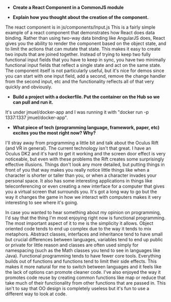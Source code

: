 * **Create a React Component in a CommonJS module**

* **Explain how you thought about the creation of the component.**

The react component is in js/components/Input.js This is a fairly simple example of a react component that demonstrates
how React does data binding. Rather than using two-way data binding like AngularJS does, React gives you the ability to render the
component based on the object state, and to limit the actions that can mutate that state. This makes it easy to create two inputs that are
joined together. Instead of trying to keep two fully functional input fields that you have to keep in sync, you have two minimally
functional input fields that reflect a single state and act on the same state. The component itself is not particularly useful, but
it's nice for demos since you can start with one input field, add a second, remove the change handler from the second input, etc and the
functionality reflects all of that very quickly and obviously.

* **Build a project with a dockerfile. Put the container on the Hub so we can pull and run it.**

It's under jmuel/docker-app and I was running it with "docker run -p 1337:1337 jmuel/docker-app".

* **What piece of tech (programming language, framework, paper, etc) excites you the most right now? Why?**

I'll stray away from programming a little bit and talk about the Oculus Rift (and VR in general). The current technology isn't that great.
I have an Oculus DK2 and it's hard to get it working and the screen door effect is very noticeable, but even with these problems the Rift
creates some surprisingly effective illusions. Things don't look any more detailed, but putting things in front of you that way
makes you really notice little things like when a character is shorter or taller than you, or when a character invades your personal space.
It also has some interesting applications in things like teleconferencing or even creating a new interface for a computer that gives
you a virtual screen that surrounds you. It's got a long way to go but the way it changes the game in how we interact with computers makes
it very interesting to see where it's going.

In case you wanted to hear something about my opinion on programming, I'd say that the thing I'm most enjoying right now is functional
programming. The most important aspect of it to me is the simplicity it allows. Object oriented code tends to end up complex due to the way
it tends to mix metaphors. Abstract classes, interfaces and inheritance tend to have small but crucial differences between languages,
variables tend to end up public or private for little reason and classes are often used simply for namespacing (such as the Math classes
you tend to see in languages like Java). Functional programming tends to have fewer core tools. Everything builds out of functions
and functions tend to limit their side effects. This makes it more natural for me to switch between languages and it feels like the lack of
options can promote cleaner code. I've also enjoyed the way it promotes code reuse by creating common functions like map or reduce that
take much of their functionality from other functions that are passed in. This isn't to say that OO design is completely useless
but it's fun to use a different way to look at code.